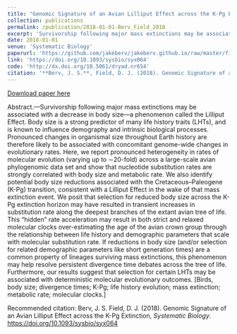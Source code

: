 ```yaml
---
title: "Genomic Signature of an Avian Lilliput Effect across the K-Pg Extinction"
collection: publications
permalink: /publication/2018-01-01-Berv_Field_2018
excerpt: 'Survivorship following major mass extinctions may be associated with a decrease in body size—a phenomenon called the Lilliput Effect. Body size is a strong predictor of many life history traits (LHTs), and is known to influence demography and intrinsic biological processes. Pronounced changes in organismal size throughout Earth history are therefore likely to be associated with concomitant genome-wide changes in evolutionary rates.'
date: 2018-01-01
venue: 'Systematic Biology'
paperurl: 'https://github.com/jakeberv/jakeberv.github.io/raw/master/files/pdf/papers/Berv_Field_2018.pdf'
link: 'https://doi.org/10.1093/sysbio/syx064'
code: 'http://dx.doi.org/10.5061/dryad.nr654'
citation: '**Berv, J. S.**, Field, D. J. (2018). Genomic Signature of an Avian Lilliput Effect across the K-Pg Extinction, <i>Systematic Biology</i>.'
---
```

[Download paper here](https://github.com/jakeberv/jakeberv.github.io/raw/master/files/pdf/papers/Berv_Field_2018.pdf)

Abstract.—Survivorship following major mass extinctions may be associated with a decrease in body size—a phenomenon called the Lilliput Effect. Body size is a strong predictor of many life history traits (LHTs), and is known to influence demography and intrinsic biological processes. Pronounced changes in organismal size throughout Earth history are therefore likely to be associated with concomitant genome-wide changes in evolutionary rates. Here, we report pronounced heterogeneity in rates of molecular evolution (varying up to ∼20-fold) across a large-scale avian phylogenomic data set and show that nucleotide substitution rates are strongly correlated with body size and metabolic rate. We also identify potential body size reductions associated with the Cretaceous–Paleogene (K-Pg) transition, consistent with a Lilliput Effect in the wake of that mass extinction event. We posit that selection for reduced body size across the K-Pg extinction horizon may have resulted in transient increases in substitution rate along the deepest branches of the extant avian tree of life. This “hidden” rate acceleration may result in both strict and relaxed molecular clocks over-estimating the age of the avian crown group through the relationship between life history and demographic parameters that scale with molecular substitution rate. If reductions in body size (and/or selection for related demographic parameters like short generation times) are a common property of lineages surviving mass extinctions, this phenomenon may help resolve persistent divergence time debates across the tree of life. Furthermore, our results suggest that selection for certain LHTs may be associated with deterministic molecular evolutionary outcomes. [Birds, body size; divergence times; K-Pg; life history evolution; mass extinction; metabolic rate; molecular clocks.]

Recommended citation: Berv, J. S. Field, D. J. (2018). Genomic Signature of an Avian Lilliput Effect across the K-Pg Extinction, <i>Systematic Biology</i>. https://doi.org/10.1093/sysbio/syx064